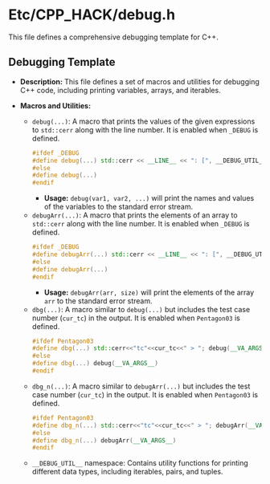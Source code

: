 # Etc/CPP_HACK/debug.h

This file defines a comprehensive debugging template for C++.

## Debugging Template

*   **Description:** This file defines a set of macros and utilities for debugging C++ code, including printing variables, arrays, and iterables.

*   **Macros and Utilities:**
    *   `debug(...)`: A macro that prints the values of the given expressions to `std::cerr` along with the line number. It is enabled when `_DEBUG` is defined.
        ```cpp
        #ifdef _DEBUG
        #define debug(...) std::cerr << __LINE__ << ": [", __DEBUG_UTIL__::printer(#__VA_ARGS__, __VA_ARGS__)
        #else
        #define debug(...)
        #endif
        ```
        *   **Usage:** `debug(var1, var2, ...)` will print the names and values of the variables to the standard error stream.
    *   `debugArr(...)`: A macro that prints the elements of an array to `std::cerr` along with the line number. It is enabled when `_DEBUG` is defined.
        ```cpp
        #ifdef _DEBUG
        #define debugArr(...) std::cerr << __LINE__ << ": [", __DEBUG_UTIL__::printerArr(#__VA_ARGS__, __VA_ARGS__)
        #else
        #define debugArr(...)
        #endif
        ```
        *   **Usage:** `debugArr(arr, size)` will print the elements of the array `arr` to the standard error stream.
    *   `dbg(...)`: A macro similar to `debug(...)` but includes the test case number (`cur_tc`) in the output. It is enabled when `Pentagon03` is defined.
        ```cpp
        #ifdef Pentagon03
        #define dbg(...) std::cerr<<"tc"<<cur_tc<<" > "; debug(__VA_ARGS__)
        #else
        #define dbg(...) debug(__VA_ARGS__)
        #endif
        ```
    *   `dbg_n(...)`: A macro similar to `debugArr(...)` but includes the test case number (`cur_tc`) in the output. It is enabled when `Pentagon03` is defined.
        ```cpp
        #ifdef Pentagon03
        #define dbg_n(...) std::cerr<<"tc"<<cur_tc<<" > "; debugArr(__VA_ARGS__)
        #else
        #define dbg_n(...) debugArr(__VA_ARGS__)
        #endif
        ```
    *   `__DEBUG_UTIL__` namespace: Contains utility functions for printing different data types, including iterables, pairs, and tuples.